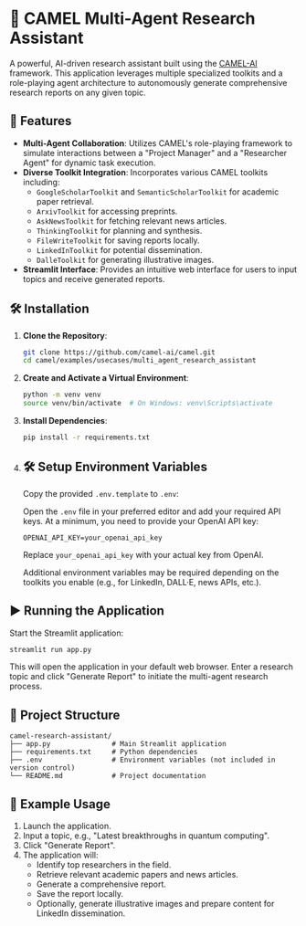 # 🧠 CAMEL Multi-Agent Research Assistant

A powerful, AI-driven research assistant built using the [CAMEL-AI](https://www.camel-ai.org/) framework. This application leverages multiple specialized toolkits and a role-playing agent architecture to autonomously generate comprehensive research reports on any given topic.

## 🚀 Features

- **Multi-Agent Collaboration**: Utilizes CAMEL's role-playing framework to simulate interactions between a "Project Manager" and a "Researcher Agent" for dynamic task execution.
- **Diverse Toolkit Integration**: Incorporates various CAMEL toolkits including:
  - `GoogleScholarToolkit` and `SemanticScholarToolkit` for academic paper retrieval.
  - `ArxivToolkit` for accessing preprints.
  - `AskNewsToolkit` for fetching relevant news articles.
  - `ThinkingToolkit` for planning and synthesis.
  - `FileWriteToolkit` for saving reports locally.
  - `LinkedInToolkit` for potential dissemination.
  - `DalleToolkit` for generating illustrative images.
- **Streamlit Interface**: Provides an intuitive web interface for users to input topics and receive generated reports.

## 🛠️ Installation

1. **Clone the Repository**:

   ```bash
   git clone https://github.com/camel-ai/camel.git
   cd camel/examples/usecases/multi_agent_research_assistant
   ```

2. **Create and Activate a Virtual Environment**:

   ```bash
   python -m venv venv
   source venv/bin/activate  # On Windows: venv\Scripts\activate
   ```

3. **Install Dependencies**:

   ```bash
   pip install -r requirements.txt
   ```

4. ## 🛠️ Setup Environment Variables

   Copy the provided `.env.template` to `.env`:

   Open the `.env` file in your preferred editor and add your required API keys. At a minimum, you need to provide your OpenAI API key:

   ```env
   OPENAI_API_KEY=your_openai_api_key
   ```

   Replace `your_openai_api_key` with your actual key from OpenAI.

   Additional environment variables may be required depending on the toolkits you enable (e.g., for LinkedIn, DALL·E, news APIs, etc.).


## ▶️ Running the Application

Start the Streamlit application:

```bash
streamlit run app.py
```

This will open the application in your default web browser. Enter a research topic and click "Generate Report" to initiate the multi-agent research process.

## 📂 Project Structure

```
camel-research-assistant/
├── app.py               # Main Streamlit application
├── requirements.txt     # Python dependencies
├── .env                 # Environment variables (not included in version control)
└── README.md            # Project documentation
```

## 🧪 Example Usage

1. Launch the application.
2. Input a topic, e.g., "Latest breakthroughs in quantum computing".
3. Click "Generate Report".
4. The application will:
   - Identify top researchers in the field.
   - Retrieve relevant academic papers and news articles.
   - Generate a comprehensive report.
   - Save the report locally.
   - Optionally, generate illustrative images and prepare content for LinkedIn dissemination.